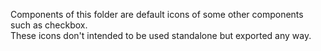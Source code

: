 Components of this folder are default icons of some other components such as checkbox.  
These icons don't intended to be used standalone but exported any way.
